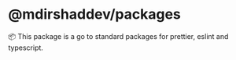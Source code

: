 # @mdirshaddev/packages

📦 This package is a go to standard packages for prettier, eslint and typescript.
